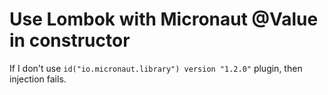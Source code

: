 # Use Lombok with Micronaut @Value in constructor

If I don't use `id("io.micronaut.library") version "1.2.0"` plugin, then injection fails.